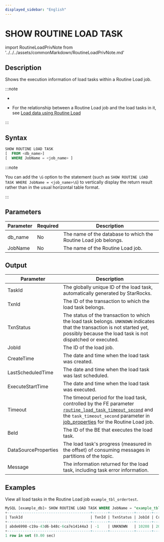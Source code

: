 ```yaml
---
displayed_sidebar: "English"
---
```


# SHOW ROUTINE LOAD TASK

import RoutineLoadPrivNote from '../../../assets/commonMarkdown/RoutineLoadPrivNote.md'

## Description

Shows the execution information of load tasks within a Routine Load job.

:::note

- <RoutineLoadPrivNote />

- For the relationship between a Routine Load job and the load tasks in it, see [Load data using Routine Load](../../../loading/RoutineLoad.md#basic-concepts)

:::

## Syntax

```SQL
SHOW ROUTINE LOAD TASK
[  FROM <db_name>]
[  WHERE JobName = <job_name> ]
```

:::note

You can add the `\G` option to the statement (such as `SHOW ROUTINE LOAD TASK WHERE JobName = <job_name>\G`) to vertically display the return result rather than in the usual horizontal table format.

:::

## Parameters

| **Parameter** | **Required** | **Description**                                             |
| ------------- | ------------ | ----------------------------------------------------------- |
| db_name       | No           | The name of the database to which the Routine Load job belongs. |
| JobName       | No           | The name of the Routine Load job.                               |

## Output

| **Parameter**        | **Description**                                              |
| -------------------- | ------------------------------------------------------------ |
| TaskId               | The globally unique ID of the load task, automatically generated by StarRocks. |
| TxnId                | The ID of the transaction to which the load task belongs.        |
| TxnStatus            | The status of the transaction to which the load task belongs. `UNKNOWN` indicates that the transaction is not started yet, possibly because the load task is not dispatched or executed. |
| JobId                | The ID of the load job.                                          |
| CreateTime           | The date and time when the load task was created.            |
| LastScheduledTime    | The date and time when the load task was last scheduled.     |
| ExecuteStartTime     | The date and time when the load task was executed.           |
| Timeout              | The timeout period for the load task, controlled by the FE parameter [`routine_load_task_timeout_second`](../../../administration/management/FE_configuration.md#routine_load_task_timeout_second) and the `task_timeout_second` parameter in [job_properties](./CREATE_ROUTINE_LOAD.md#job_properties) for the Routine Load job. |
| BeId                 | The ID of the BE that executes the load task.                    |
| DataSourceProperties | The load task's progress (measured in the offset) of consuming messages in partitions of the topic. |
| Message              | The information returned for the load task, including task error information. |

## Examples

View all load tasks in the Routine Load job `example_tbl_ordertest`.

```SQL
MySQL [example_db]> SHOW ROUTINE LOAD TASK WHERE JobName = "example_tbl_ordertest";  
+--------------------------------------+-------+-----------+-------+---------------------+---------------------+------------------+---------+------+------------------------------------+-----------------------------------------------------------------------------+
| TaskId                               | TxnId | TxnStatus | JobId | CreateTime          | LastScheduledTime   | ExecuteStartTime | Timeout | BeId | DataSourceProperties               | Message                                                                     |
+--------------------------------------+-------+-----------+-------+---------------------+---------------------+------------------+---------+------+------------------------------------+-----------------------------------------------------------------------------+
| abde6998-c19a-43d6-b48c-6ca7e14144a3 | -1    | UNKNOWN   | 10208 | 2023-12-22 12:46:10 | 2023-12-22 12:47:00 | NULL             | 60      | -1   | Progress:{"0":6},LatestOffset:null | there is no new data in kafka/pulsar, wait for 10 seconds to schedule again |
+--------------------------------------+-------+-----------+-------+---------------------+---------------------+------------------+---------+------+------------------------------------+-----------------------------------------------------------------------------+
1 row in set (0.00 sec)
```
